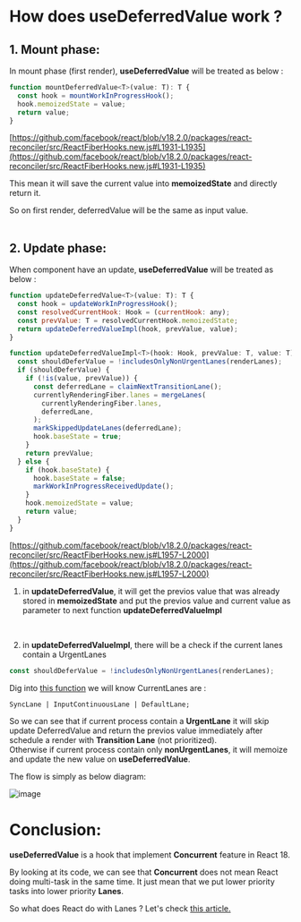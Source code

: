 # How does **useDeferredValue** work ?

## **1. Mount phase:** 
In mount phase (first render), **useDeferredValue** will be treated as below :
```javascript
function mountDeferredValue<T>(value: T): T {
  const hook = mountWorkInProgressHook();
  hook.memoizedState = value;
  return value;
}
```
[https://github.com/facebook/react/blob/v18.2.0/packages/react-reconciler/src/ReactFiberHooks.new.js#L1931-L1935](https://github.com/facebook/react/blob/v18.2.0/packages/react-reconciler/src/ReactFiberHooks.new.js#L1931-L1935)

This mean it will save the current value into **memoizedState** and directly return it.

So on first render, deferredValue will be the same as input value.
<br>
<br>


## **2. Update phase:** 
When component have an update, **useDeferredValue** will be treated as below :
```javascript
function updateDeferredValue<T>(value: T): T {
  const hook = updateWorkInProgressHook();
  const resolvedCurrentHook: Hook = (currentHook: any);
  const prevValue: T = resolvedCurrentHook.memoizedState;
  return updateDeferredValueImpl(hook, prevValue, value);
}
```
```javascript
function updateDeferredValueImpl<T>(hook: Hook, prevValue: T, value: T): T {
  const shouldDeferValue = !includesOnlyNonUrgentLanes(renderLanes);
  if (shouldDeferValue) {
    if (!is(value, prevValue)) {
      const deferredLane = claimNextTransitionLane();
      currentlyRenderingFiber.lanes = mergeLanes(
        currentlyRenderingFiber.lanes,
        deferredLane,
      );
      markSkippedUpdateLanes(deferredLane);
      hook.baseState = true;
    }
    return prevValue;
  } else {
    if (hook.baseState) {
      hook.baseState = false;
      markWorkInProgressReceivedUpdate();
    }
    hook.memoizedState = value;
    return value;
  }
}
```
[https://github.com/facebook/react/blob/v18.2.0/packages/react-reconciler/src/ReactFiberHooks.new.js#L1957-L2000](https://github.com/facebook/react/blob/v18.2.0/packages/react-reconciler/src/ReactFiberHooks.new.js#L1957-L2000)

1. in **updateDeferredValue**, it will get the previos value that was already stored in **memoizedState** and put the previos value and current value as parameter to next function **updateDeferredValueImpl** 
<br>

2. in **updateDeferredValueImpl**, there will be a check if the current lanes contain a UrgentLanes 
```javascript
const shouldDeferValue = !includesOnlyNonUrgentLanes(renderLanes);
```
 Dig into [this function](https://github.com/facebook/react/blob/v18.2.0/packages/react-reconciler/src/ReactFiberLane.new.js#L459-L462) we will know CurrentLanes are : 

 ```SyncLane | InputContinuousLane | DefaultLane;```

 So we can see that if current process contain a **UrgentLane** it will skip update DeferredValue and return the previos value immediately after schedule a render with **Transition Lane** (not prioritized). <br>
Otherwise if current process contain only **nonUrgentLanes**, it will memoize and update the new value on **useDeferredValue**. 

The flow is simply as below diagram: 


![image](https://user-images.githubusercontent.com/9906907/196644089-54ca4023-b660-45e3-90cd-6f6803543df0.png)

# **Conclusion:**
**useDeferredValue** is a hook that implement **Concurrent** feature in React 18.

By looking at its code,  we can see that **Concurrent** does not mean React doing multi-task in the same time. It just mean that we put lower priority tasks into lower priority **Lanes**.

So what does React do with Lanes ? Let's check [this article.](https://github.com/linhbui167/react-deep-dive/blob/react-18.0.2/contents/2.%20Schedule.md)
